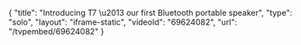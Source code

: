 {
    "title": "Introducing T7 \u2013 our first Bluetooth portable speaker",
    "type": "solo",
    "layout": "iframe-static",
    "videoId": "69624082",
    "url": "\/tvpembed\/69624082"
}